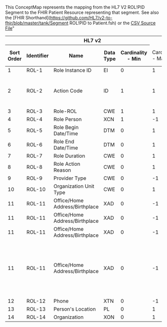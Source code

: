 This ConceptMap represents the mapping from the HL7 V2 ROL!PID Segment to the FHIR Patient Resource representing that segment. See also the [FHIR Shorthand](https://github.com/HL7/v2-to-fhir/blob/master/tank/Segment ROL!PID to Patient.fsh) or the [CSV Source File](https://github.com/HL7/v2-to-fhir/blob/master/mappings/)"
<table class='grid'><thead>
<tr><th colspan='6'>HL7 v2</th><th colspan='3'>Condition (IF True, args)</th><th colspan='7'>HL7 FHIR</th><th>&#xA0;</th><th>Comments</th></tr>
<tr><th>Sort Order</th><th>Identifier</th><th>Name</th><th>Data Type</th><th>Cardinality - Min</th><td style='border-right: 2px'>Cardinality - Max</td><th>Computable ANTLR</th><th>Computable FHIRPath</th><td style='border-right: 2px'>Narrative</td><th>FHIR Attribute</th><th>Data Type</th><th>Cardinality - Min</th><td style='border-right: 2px'>Cardinality - Max</td><th>Data Type Mapping</th><th colspan='3'>Vocabulary Mapping (IS, ID, CE, CNE, CWE)</th></tr></thead>
<tbody>
<tr><td>1</td><td>ROL-1</td><td>Role Instance ID</td><td>EI</td><td>0</td><td style='border-right: 2px'>1</td><td></td><td></td><td style='border-right: 2px'></td><td>Patient.generalPractioner(PractitionerRole.identifier)</td><td></td><td>Identifier</td><td>0</td><td>-1</td><td>EI[Identifier]</td><td></td><td></td><td></td></tr>
<tr><td>2</td><td>ROL-2</td><td>Action Code</td><td>ID</td><td>1</td><td style='border-right: 2px'>1</td><td></td><td></td><td style='border-right: 2px'>if mapped to a restful service to progress the message.</td><td>Operation</td><td></td><td></td><td></td><td></td><td></td><td>Operation</td><td></td><td></td></tr>
<tr><td>3</td><td>ROL-3</td><td>Role-ROL</td><td>CWE</td><td>1</td><td style='border-right: 2px'>1</td><td></td><td></td><td style='border-right: 2px'></td><td>Patient.generalPractioner(PractitionerRole.code)</td><td></td><td>CodeableConcept</td><td></td><td></td><td>CWE[CodeableConcept]</td><td>Role</td><td></td><td></td></tr>
<tr><td>4</td><td>ROL-4</td><td>Role Person</td><td>XCN</td><td>1</td><td style='border-right: 2px'>-1</td><td></td><td></td><td style='border-right: 2px'></td><td>Patient.generalPractitioner(PractitionerRole.practitioner)</td><td></td><td>DomainResource</td><td></td><td></td><td>XCN[Practitioner]</td><td></td><td></td><td></td></tr>
<tr><td>5</td><td>ROL-5</td><td>Role Begin Date/Time</td><td>DTM</td><td>0</td><td style='border-right: 2px'>1</td><td></td><td></td><td style='border-right: 2px'></td><td>Patient.generalPractioner(PractitionerRole.period.start)</td><td></td><td>dateTime</td><td></td><td></td><td></td><td></td><td></td><td></td></tr>
<tr><td>6</td><td>ROL-6</td><td>Role End Date/Time</td><td>DTM</td><td>0</td><td style='border-right: 2px'>1</td><td></td><td></td><td style='border-right: 2px'></td><td>Patient.generalPractioner(PractitionerRole.period.end)</td><td></td><td>dateTime</td><td></td><td></td><td></td><td></td><td></td><td></td></tr>
<tr><td>7</td><td>ROL-7</td><td>Role Duration</td><td>CWE</td><td>0</td><td style='border-right: 2px'>1</td><td></td><td></td><td style='border-right: 2px'></td><td></td><td></td><td></td><td></td><td></td><td></td><td></td><td></td><td></td></tr>
<tr><td>8</td><td>ROL-8</td><td>Role Action Reason</td><td>CWE</td><td>0</td><td style='border-right: 2px'>1</td><td></td><td></td><td style='border-right: 2px'></td><td></td><td></td><td></td><td></td><td></td><td></td><td></td><td></td><td></td></tr>
<tr><td>9</td><td>ROL-9</td><td>Provider Type</td><td>CWE</td><td>0</td><td style='border-right: 2px'>-1</td><td></td><td></td><td style='border-right: 2px'></td><td></td><td></td><td></td><td></td><td></td><td></td><td></td><td></td><td></td></tr>
<tr><td>10</td><td>ROL-10</td><td>Organization Unit Type</td><td>CWE</td><td>0</td><td style='border-right: 2px'>1</td><td></td><td></td><td style='border-right: 2px'></td><td></td><td></td><td></td><td></td><td></td><td></td><td></td><td></td><td></td></tr>
<tr><td>11</td><td>ROL-11</td><td>Office/Home Address/Birthplace</td><td>XAD</td><td>0</td><td style='border-right: 2px'>-1</td><td>IF XAD.7 IN ("N","BDL","F","H","P","BR","V")</td><td></td><td style='border-right: 2px'></td><td>Patient.generalPractioner(PractitionerRole.Practioner(Practitioner.address))</td><td></td><td>Address</td><td>0</td><td>-1</td><td>XAD</td><td></td><td></td><td></td></tr>
<tr><td>11</td><td>ROL-11</td><td>Office/Home Address/Birthplace</td><td>XAD</td><td>0</td><td style='border-right: 2px'>-1</td><td>IF XAD.7 IN ("M","O","S","SH","TM")</td><td></td><td style='border-right: 2px'></td><td>Patient.generalPractioner(PractitionerRole.location(Location.address))</td><td></td><td>Address</td><td>0</td><td>-1</td><td>XAD</td><td></td><td></td><td></td></tr>
<tr><td>11</td><td>ROL-11</td><td>Office/Home Address/Birthplace</td><td>XAD</td><td>0</td><td style='border-right: 2px'>-1</td><td>IF XAD.7 IN ("B","BI","L")</td><td></td><td style='border-right: 2px'></td><td>Patient.generalPractioner(PractitionerRole.organization.(Organization.address))</td><td></td><td>Address</td><td>0</td><td>-1</td><td>XAD</td><td></td><td></td><td></td></tr>
<tr><td>11</td><td>ROL-11</td><td>Office/Home Address/Birthplace</td><td>XAD</td><td>0</td><td style='border-right: 2px'>-1</td><td>IF XAD.7 IN ("BA","C","RH")</td><td></td><td style='border-right: 2px'>Requires local consideration whether to use practitioner, location, or organization destination.</td><td></td><td></td><td></td><td></td><td></td><td></td><td></td><td></td><td></td></tr>
<tr><td>12</td><td>ROL-12</td><td>Phone</td><td>XTN</td><td>0</td><td style='border-right: 2px'>-1</td><td></td><td></td><td style='border-right: 2px'></td><td>Patient.generalPractioner(PractitionerRole.telecom)</td><td></td><td>ContactPoint</td><td>0</td><td>-1</td><td>XTN</td><td></td><td></td><td></td></tr>
<tr><td>13</td><td>ROL-13</td><td>Person's Location</td><td>PL</td><td>0</td><td style='border-right: 2px'>1</td><td></td><td></td><td style='border-right: 2px'></td><td>Patient.generalPractioner(PractitionerRole.location(Location))</td><td></td><td>Reference(Location)</td><td>0</td><td>1</td><td>PL</td><td></td><td></td><td></td></tr>
<tr><td>14</td><td>ROL-14</td><td>Organization</td><td>XON</td><td>0</td><td style='border-right: 2px'>1</td><td></td><td></td><td style='border-right: 2px'></td><td>Patient.generalPractioner(PractitionerRole.organization.(Organization))</td><td></td><td>Reference(Organization)</td><td>0</td><td>1</td><td>XON[Organization]</td><td></td><td></td><td></td></tr>
</tbody></table>
